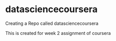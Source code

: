 # datasciencecoursera
Creating a Repo called datasciencecoursera

This is created for week 2 assignment of coursera
